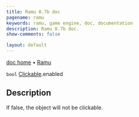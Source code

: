 ```yaml
---
title: Ramu 0.7b doc
pagename: ramu
keywords: ramu, game engine, doc, documentation
description: Ramu 0.7b doc.
show-comments: false

layout: default
---
```

[doc home](home) &#8226; [Ramu](../)  

``bool`` [Clickable](Clickable).enabled

## Description
If false, the object will not be clickable.
